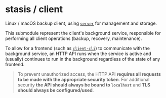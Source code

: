 # stasis / client

Linux / macOS backup client, using [`server`](../server) for management and storage.

This submodule represent the client's background service, responsible for performing all client operations
(backup, recovery, maintenance).

To allow for a frontend (such as [`client-cli`](../client-cli)) to
communicate with the background service, an HTTP API runs when the service is active and (usually) continues
to run in the background regardless of the state of any frontend.

> To prevent unauthorized access, the HTTP API **requires all requests to be made with the appropriate security
> token**. For additional security **the API should always be bound to `localhost`** and **TLS should always be
> configured/used**.
